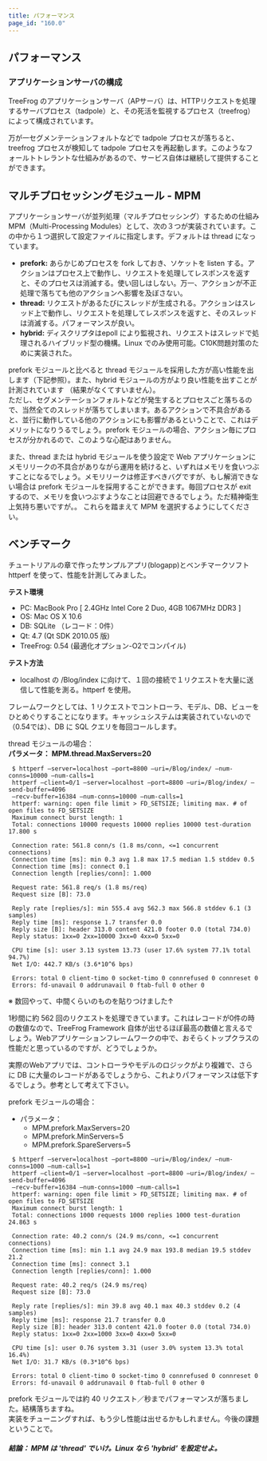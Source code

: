 ```yaml
---
title: パフォーマンス
page_id: "160.0"
---
```


## パフォーマンス

### アプリケーションサーバの構成

TreeFrog のアプリケーションサーバ（APサーバ）は、HTTPリクエストを処理するサーバプロセス（tadpole）と、その死活を監視するプロセス（treefrog）によって構成されています。

万が一セグメンテーションフォルトなどで tadpole プロセスが落ちると、treefrog プロセスが検知して tadpole プロセスを再起動します。このようなフォールトトレラントな仕組みがあるので、サービス自体は継続して提供することができます。

## マルチプロセッシングモジュール  -  MPM

アプリケーションサーバが並列処理（マルチプロセッシング）するための仕組み MPM（Multi-Processing Modules）として、次の３つが実装されています。この中から１つ選択して設定ファイルに指定します。デフォルトは thread になっています。

* **prefork:** あらかじめプロセスを fork しておき、ソケットを listen する。アクションはプロセス上で動作し、リクエストを処理してレスポンスを返すと、そのプロセスは消滅する。使い回しはしない。万一、アクションが不正処理で落ちても他のアクションへ影響を及ぼさない。
* **thread:** リクエストがあるたびにスレッドが生成される。アクションはスレッド上で動作し、リクエストを処理してレスポンスを返すと、そのスレッドは消滅する。パフォーマンスが良い。
* **hybrid:** ディスクリプタはepoll により監視され、リクエストはスレッドで処理されるハイブリッド型の機構。Linux でのみ使用可能。C10K問題対策のために実装された。

prefork モジュールと比べると thread モジュールを採用した方が高い性能を出します（下記参照）。また、hybrid モジュールの方がより良い性能を出すことが計測されています （結果がなくてすいません）。<br>
ただし、セグメンテーションフォルトなどが発生するとプロセスごと落ちるので、当然全てのスレッドが落ちてしまいます。あるアクションで不具合があると、並行に動作している他のアクションにも影響があるということで、これはデメリットになりうるでしょう。prefork モジュールの場合、アクション毎にプロセスが分かれるので、このような心配はありません。

また、thread または hybrid モジュールを使う設定で Web アプリケーションにメモリリークの不具合がありながら運用を続けると、いずれはメモリを食いつぶすことになるでしょう。メモリリークは修正すべきバグですが、もし解消できない場合は prefork モジュールを採用することができます。毎回プロセスが exit するので、メモリを食いつぶすようなことは回避できるでしょう。ただ精神衛生上気持ち悪いですが。。
これらを踏まえて MPM を選択するようにしてください。

## ベンチマーク

チュートリアルの章で作ったサンプルアプリ(blogapp)とベンチマークソフト httperf を使って、性能を計測してみました。

**テスト環境**

* PC: MacBook Pro  [ 2.4GHz Intel Core 2 Duo,  4GB 1067MHz DDR3 ]
* OS: Mac OS X 10.6
* DB: SQLite  （レコード：0件）
* Qt: 4.7  (Qt SDK 2010.05 版)
* TreeFrog: 0.54  (最適化オプション-O2でコンパイル)

**テスト方法**

* localhost の /Blog/index に向けて、１回の接続で１リクエストを大量に送信して性能を測る。httperf を使用。

フレームワークとしては、1 リクエストでコントローラ、モデル、DB、ビューをひとめぐりすることになります。キャッシュシステムは実装されていないので（0.54では）、DB に SQL クエリを毎回コールします。

thread モジュールの場合：<br>
**パラメータ： MPM.thread.MaxServers=20**

```
 $ httperf –server=localhost –port=8800 –uri=/Blog/index/ –num-conns=10000 –num-calls=1
 httperf –client=0/1 –server=localhost –port=8800 –uri=/Blog/index/ –send-buffer=4096
 –recv-buffer=16384 –num-conns=10000 –num-calls=1
 httperf: warning: open file limit > FD_SETSIZE; limiting max. # of open files to FD_SETSIZE
 Maximum connect burst length: 1
 Total: connections 10000 requests 10000 replies 10000 test-duration 17.800 s

 Connection rate: 561.8 conn/s (1.8 ms/conn, <=1 concurrent connections)
 Connection time [ms]: min 0.3 avg 1.8 max 17.5 median 1.5 stddev 0.5
 Connection time [ms]: connect 0.1
 Connection length [replies/conn]: 1.000

 Request rate: 561.8 req/s (1.8 ms/req)
 Request size [B]: 73.0

 Reply rate [replies/s]: min 555.4 avg 562.3 max 566.8 stddev 6.1 (3  samples)
 Reply time [ms]: response 1.7 transfer 0.0
 Reply size [B]: header 313.0 content 421.0 footer 0.0 (total 734.0)
 Reply status: 1xx=0 2xx=10000 3xx=0 4xx=0 5xx=0

 CPU time [s]: user 3.13 system 13.73 (user 17.6% system 77.1% total 94.7%)
 Net I/O: 442.7 KB/s (3.6*10^6 bps)

 Errors: total 0 client-timo 0 socket-timo 0 connrefused 0 connreset 0
 Errors: fd-unavail 0 addrunavail 0 ftab-full 0 other 0
```

※ 数回やって、中間くらいのものを貼りつけました↑

1秒間に約 562 回のリクエストを処理できています。これはレコードが0件の時の数値なので、TreeFrog Framework 自体が出せるほぼ最高の数値と言えるでしょう。Webアプリケーションフレームワークの中で、おそらくトップクラスの性能だと思っているのですが、どうでしょうか。

実際のWebアプリでは、コントローラやモデルのロジックがより複雑で、さらに DB に大量のレコードがあるでしょうから、これよりパフォーマンスは低下するでしょう。参考として考えて下さい。

prefork モジュールの場合：

* パラメータ：
  - MPM.prefork.MaxServers=20
  - MPM.prefork.MinServers=5
  - MPM.prefork.SpareServers=5

```
 $ httperf –server=localhost –port=8800 –uri=/Blog/index/ –num-conns=1000 –num-calls=1
 httperf –client=0/1 –server=localhost –port=8800 –uri=/Blog/index/ –send-buffer=4096
 –recv-buffer=16384 –num-conns=1000 –num-calls=1
 httperf: warning: open file limit > FD_SETSIZE; limiting max. # of open files to FD_SETSIZE
 Maximum connect burst length: 1
 Total: connections 1000 requests 1000 replies 1000 test-duration 24.863 s

 Connection rate: 40.2 conn/s (24.9 ms/conn, <=1 concurrent connections)
 Connection time [ms]: min 1.1 avg 24.9 max 193.8 median 19.5 stddev 21.2
 Connection time [ms]: connect 3.1
 Connection length [replies/conn]: 1.000

 Request rate: 40.2 req/s (24.9 ms/req)
 Request size [B]: 73.0

 Reply rate [replies/s]: min 39.8 avg 40.1 max 40.3 stddev 0.2 (4 samples)
 Reply time [ms]: response 21.7 transfer 0.0
 Reply size [B]: header 313.0 content 421.0 footer 0.0 (total 734.0)
 Reply status: 1xx=0 2xx=1000 3xx=0 4xx=0 5xx=0

 CPU time [s]: user 0.76 system 3.31 (user 3.0% system 13.3% total 16.4%)
 Net I/O: 31.7 KB/s (0.3*10^6 bps)

 Errors: total 0 client-timo 0 socket-timo 0 connrefused 0 connreset 0
 Errors: fd-unavail 0 addrunavail 0 ftab-full 0 other 0
```

prefork モジュールでは約 40 リクエスト／秒までパフォーマンスが落ちました。結構落ちますね。<br>
実装をチューニングすれば、もう少し性能は出せるかもしれません。今後の課題ということで。

##### 結論： MPM は 'thread' でいけ。Linux なら 'hybrid' を設定せよ。
